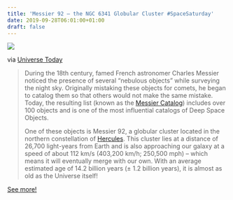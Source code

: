 ```yaml
---
title: 'Messier 92 – the NGC 6341 Globular Cluster #SpaceSaturday'
date: 2019-09-28T06:01:00+01:00
draft: false
---
```


![](https://cdn-blog.adafruit.com/uploads/2019/09/M92-Hubble-1-480x480.jpg)

via [Universe Today](https://www.universetoday.com/48377/messier-92-1/)

> During the 18th century, famed French astronomer Charles Messier noticed the presence of several “nebulous objects” while surveying the night sky. Originally mistaking these objects for comets, he began to catalog them so that others would not make the same mistake. Today, the resulting list (known as the [Messier Catalog](https://www.universetoday.com/30572/messier-objects/)) includes over 100 objects and is one of the most influential catalogs of Deep Space Objects.
> 
> One of these objects is Messier 92, a globular cluster located in the northern constellation of [Hercules](https://www.universetoday.com/20859/hercules/). This cluster lies at a distance of 26,700 light-years from Earth and is also approaching our galaxy at a speed of about 112 km/s (403,200 km/h; 250,500 mph) – which means it will eventually merge with our own. With an average estimated age of 14.2 billion years (± 1.2 billion years), it is almost as old as the Universe itself!

[See more!](https://www.universetoday.com/48377/messier-92-1/)